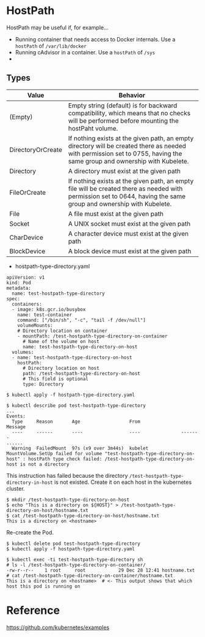 # HostPath

HostPath may be useful if, for example...

* Running container that needs access to Docker internals. Use a `hostPath` of `/var/lib/docker`
* Running cAdvisor in a container. Use a `hostPath` of `/sys`
* 

## Types

| Value             | Behavior  |
| ----------------- | --------- |
| (Empty)           | Empty string (default) is for backward compatibility, which means that no checks will be performed before mounting the hostPaht volume. |
| DirectoryOrCreate | If nothing exists at the given path, an empty directory will be created there as needed with permission set to 0755, having the same group and ownership with Kubelete. |
| Directory         | A directory must exist at the given path |
| FileOrCreate      | If nothing exists at the given path, an empty file will be created there as needed with permission set to 0644, having the same group and ownership with Kubelete.|
| File              | A file must exist at the given path |
| Socket            | A UNIX socket must exist at the given path |
| CharDevice        | A character device must exist at the given path |
| BlockDevice       | A block device must exist at the given path |

* hostpath-type-directory.yaml
```
apiVersion: v1
kind: Pod
metadata:
  name: test-hostpath-type-directory
spec:
  containers:
  - image: k8s.gcr.io/busybox
    name: test-container
    command: ["/bin/sh", "-c", "tail -f /dev/null"]
    volumeMounts:
    # Directory location on container
    - mountPath: /test-hostpath-type-directory-on-container
      # Name of the volume on host
      name: test-hostpath-type-directory-on-host
  volumes:
  - name: test-hostpath-type-directory-on-host
    hostPath:
      # Directory location on host
      path: /test-hostpath-type-directory-on-host
      # This field is optional
      type: Directory
```

```
$ kubectl apply -f hostpath-type-directory.yaml
```

```
$ kubectl describe pod test-hostpath-type-directory
...
Events:
  Type     Reason       Age                  From               Message
  ----     ------       ----                 ----               -------
......
  Warning  FailedMount  97s (x9 over 3m44s)  kubelet            MountVolume.SetUp failed for volume "test-hostpath-type-directory-on-host" : hostPath type check failed: /test-hostpath-type-directory-on-host is not a directory
```

This instruction has failed because the directory `/test-hostpath-type-directory-in-host` is not existed.
Create it on each host in the kubernetes cluster.

```
$ mkdir /test-hostpath-type-directory-on-host
$ echo "This is a directory on ${HOST}" > /test-hostpath-type-directory-on-host/hostname.txt
$ cat /test-hostpath-type-directory-on-host/hostname.txt
This is a directory on <hostname>
```

Re-create the Pod.

```
$ kubectl delete pod test-hostpath-type-directory
$ kubectl apply -f hostpath-type-directory.yaml
```

```
$ kubectl exec -ti test-hostpath-type-directory sh
# ls -l /test-hostpath-type-directory-on-container/
-rw-r--r--    1 root     root            29 Dec 28 12:41 hostname.txt
# cat /test-hostpath-type-directory-on-container/hostname.txt
This is a directory on <hostname>  # <- This output shows that which host this pod is running on
```

# Reference
https://github.com/kubernetes/examples
